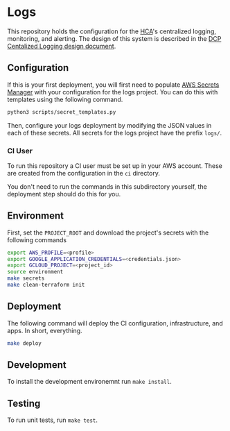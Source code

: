 # Logs

This repository holds the configuration for the [HCA](https://humancellatlas.org)'s centralized logging, monitoring, and alerting. The design of this system is described in the [DCP Centalized Logging design document](https://docs.google.com/document/d/15RUEodhwS8wtgkIpoJ_6uI9eCErzAw2YXzY6MwwUcG4/edit?usp=sharing).

## Configuration

If this is your first deployment, you will first need to populate [AWS Secrets Manager](https://aws.amazon.com/secrets-manager/) with your configuration for the logs project. You can do this with templates using the following command.

```bash
python3 scripts/secret_templates.py
```

Then, configure your logs deployment by modifying the JSON values in each of these secrets. All secrets for the logs project have the prefix `logs/`.

### CI User
To run this repository a CI user must be set up in your AWS account. These are created from the configuration in the `ci` directory.

You don't need to run the commands in this subdirectory yourself, the deployment step should do this for you.

## Environment
First, set the `PROJECT_ROOT` and download the project's secrets with the following commands

```bash
export AWS_PROFILE=<profile>
export GOOGLE_APPLICATION_CREDENTIALS=<credentials.json>
export GCLOUD_PROJECT=<project_id>
source environment
make secrets
make clean-terraform init
```

## Deployment

The following command will deploy the CI configuration, infrastructure, and apps. In short, everything.
```bash
make deploy
```

## Development

To install the development environemnt run `make install`.

## Testing

To run unit tests, run `make test`.

